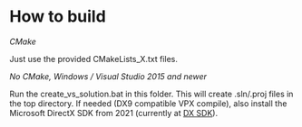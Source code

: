 # How to build

*CMake*

Just use the provided CMakeLists_X.txt files.

*No CMake, Windows / Visual Studio 2015 and newer*

Run the create_vs_solution.bat in this folder. This will create .sln/.proj files in the top directory.
If needed (DX9 compatible VPX compile), also install the Microsoft DirectX SDK from 2021 (currently at [DX SDK](https://www.microsoft.com/en-us/download/details.aspx?id=6812)).